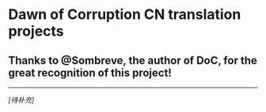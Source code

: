 # Dawn of Corruption CN translation projects

## Thanks to @Sombreve, the author of DoC, for the great recognition of this project!

---

*[待补充]*